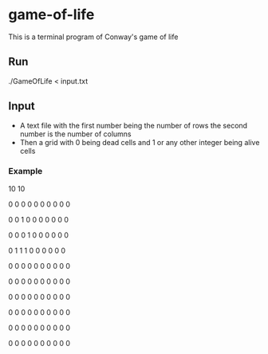 # game-of-life

This is a terminal program of Conway's game of life

## Run

./GameOfLife < input.txt

## Input 

* A text file with the first number being the number of rows the second number is the number of columns
* Then a grid with 0 being dead cells and 1 or any other integer being alive cells

### Example

10 10

0 0 0 0 0 0 0 0 0 0

0 0 1 0 0 0 0 0 0 0

0 0 0 1 0 0 0 0 0 0

0 1 1 1 0 0 0 0 0 0

0 0 0 0 0 0 0 0 0 0

0 0 0 0 0 0 0 0 0 0

0 0 0 0 0 0 0 0 0 0

0 0 0 0 0 0 0 0 0 0

0 0 0 0 0 0 0 0 0 0

0 0 0 0 0 0 0 0 0 0

